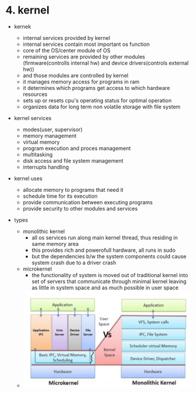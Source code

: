 # 4. kernel

- kernek
	- internal services provided by kernel
	- internal services contain most important os function
	- core of the OS/center module of OS
	- remaining services are provided by other modules (firmware(controlls internal hw) and device drivers(controls external hw))  
	- and those modules are controlled by kernel 
	- it manages memory access for programs in ram
	- it determines which programs get access to which hardware resources
	- sets up or resets cpu's operating status for optimal operation
	- organizes data for long term non volatile storage with file system

- kernel services
	- modes(user, supervisor)
	- memory management
	- virtual memory
	- program execution and proces management
	- multitasking
	- disk access and file system management
	- interrupts handling

- kernel uses
	- allocate memory to programs that need it
	- schedule time for its execution
	- provide communication between executing programs
	- provide security to other modules and services

- types
	- monolithic kernel
		- all os services run along main kernel thread, thus residing in same memory area
		- this provides rich and powerofull hardware, all runs in sudo
		- but the dependencies b/w the system components could cause system crash due to a driver crash
	- microkernel
		- the functionality of system is moved out of traditional kernel into set of servers that communicate through minimal kernel leaving as little in system space and as much possible in user space
	- ![92a3942794b6346b60820a976cdeb67c.png](../_resources/6d9b84155b564f25bb285fc81e8619ea.png)